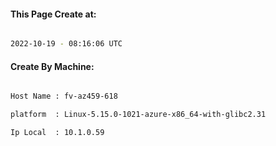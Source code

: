
   
#### This Page Create at:

```bash

2022-10-19 - 08:16:06 UTC

```

#### Create By Machine:

```bash

Host Name : fv-az459-618

platform  : Linux-5.15.0-1021-azure-x86_64-with-glibc2.31

Ip Local  : 10.1.0.59

```

